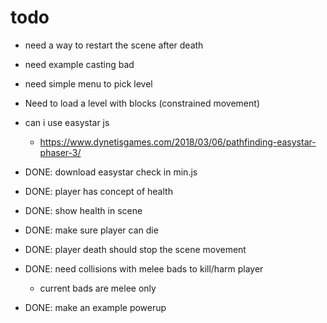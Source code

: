 
# todo

- need a way to restart the scene after death
- need example casting bad
- need simple menu to pick level
- Need to load a level with blocks (constrained movement)
- can i use easystar js
    - https://www.dynetisgames.com/2018/03/06/pathfinding-easystar-phaser-3/

- DONE: download easystar check in min.js
- DONE: player has concept of health
- DONE: show health in scene
- DONE: make sure player can die
- DONE: player death should stop the scene movement
- DONE: need collisions with melee bads to kill/harm player
    - current bads are melee only
- DONE: make an example powerup




